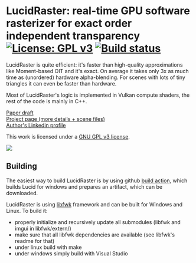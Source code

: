 
# LucidRaster: real-time GPU software rasterizer for exact order independent transparency [![License: GPL v3](https://img.shields.io/badge/License-GPLv3-blue.svg)](https://www.gnu.org/licenses/gpl-3.0) [![Build status](https://github.com/nadult/lucid/workflows/build/badge.svg?branch=main)](https://github.com/nadult/lucid/actions)

LucidRaster is quite efficient: it's faster than high-quality approximations like Moment-based OIT and it's exact. On average it takes only 3x as much time as (unordered) hardware alpha-blending. For scenes with lots of tiny triangles it can even be faster than hardware. 

Most of LucidRaster's logic is implemented in Vulkan compute shaders, the rest of the code is mainly in C++.

[Paper draft](https://nadult.github.io/lucid/paper_draft.html)  
[Project page (more details + scene files)](https://nadult.github.io/lucid/)  
[Author's Linkedin profile](https://www.linkedin.com/in/nadult/)  

This work is licensed under a [GNU GPL v3 license](https://www.gnu.org/licenses/gpl-3.0.html).

![](https://nadult.github.io/images/lucid/lucid1.jpg)



## Building

The easiest way to build LucidRaster is by using github [build action](https://github.com/nadult/lucid/actions/workflows/build.yml), which builds Lucid for windows and prepares an artifact, which can be downloaded.  

LucidRaster is using [libfwk](https://github.com/nadult/libfwk) framework and can be built for Windows and Linux. To build it:
- properly initialize and recursively update all submodules (libfwk and imgui in libfwk/extern/)
- make sure that all libfwk dependencies are available (see libfwk's readme for that)
- under linux build with make
- under windows simply build with Visual Studio